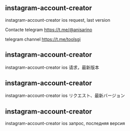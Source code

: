 ## instagram-account-creator
instagram-account-creator  ios request, last version

Contacte telegram https://t.me/@anisarino

telegram channel https://t.me/toolsgi

## instagram-account-creator
instagram-account-creator ios 请求，最新版本

## instagram-account-creator
instagram-account-creator ios リクエスト、最新バージョン

## instagram-account-creator
instagram-account-creator ios запрос, последняя версия

